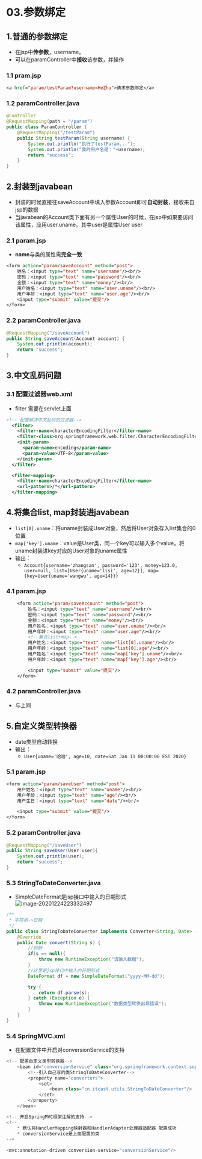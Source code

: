 # 03.参数绑定

## 1.普通的参数绑定

* 在jsp中**传参数**，username。
* 可以在paramController中**接收**该参数，并操作

### 1.1 pram.jsp

```jsp
<a href="param/testParam?username=HeZhu">请求参数绑定</a>
```

### 1.2 paramController.java

```java
@Controller
@RequestMapping(path = "/param")
public class ParamController {
    @RequestMapping("/testParam")
    public String testParam(String username) {
        System.out.println("执行了testParam...");
        System.out.println("我的用户名是："+username);
        return "success";
    }
}
```

## 2.封装到javabean

* 封装的时候直接往saveAccount中填入参数Account即可**自动封装**，接收来自jsp的数据
* 当javabean的Account类下面有另一个属性User的时候，在jsp中如果要访问该属性，应用user.uname。其中user是属性User user

### 2.1 param.jsp

* **name**与类的属性需**完全一致**

```jsp
<form action="param/saveAccount" method="post">
    姓名：<input type="text" name="username"/><br/>
    密码：<input type="text" name="password"/><br/>
    金额：<input type="text" name="money"/><br/>
    用户姓名：<input type="text" name="user.uname"/><br/>
    用户年龄：<input type="text" name="user.age"/><br/>
    <input type="submit" value="提交"/>
</form>
```

### 2.2 paramController.java

```java
@RequestMapping("/saveAccount")
public String saveAccount(Account account) {
    System.out.println(account);
    return "success";
}
```

## 3.中文乱码问题

### 3.1 配置过滤器web.xml

* filter 需要在servlet上面

```xml
<!-- 配置解决中文乱码的过滤器-->
  <filter>
    <filter-name>characterEncodingFilter</filter-name>
    <filter-class>org.springframework.web.filter.CharacterEncodingFilter</filter-class>
    <init-param>
      <param-name>encoding</param-name>
      <param-value>UTF-8</param-value>
    </init-param>
  </filter>

  <filter-mapping>
    <filter-name>characterEncodingFilter</filter-name>
    <url-pattern>/*</url-pattern>
  </filter-mapping>
```

## 4.将集合list, map封装进javabean

* `list[0].uname`：将uname封装成User对象，然后将User对象存入list集合的0位置
* `map['key'].uname`：value是User类，同一个key可以输入多个value。将uname封装进key对应的User对象的uname属性
* 输出：
  * `Account{username='zhangsan', password='123', money=123.0, user=null, list=[User{uname='lisi', age=12}], map={key=User{uname='wangwu', age=14}}}`

### 4.1 param.jsp

```jsp
    <form action="param/saveAccount" method="post">
        姓名：<input type="text" name="username"/><br/>
        密码：<input type="text" name="password"/><br/>
        金额：<input type="text" name="money"/><br/>
        用户姓名：<input type="text" name="user.uname"/><br/>
        用户年龄：<input type="text" name="user.age"/><br/>
		<!--集合list+map-->
        用户姓名：<input type="text" name="list[0].uname"/><br/>
        用户年龄：<input type="text" name="list[0].age"/><br/>
        用户姓名：<input type="text" name="map['key'].uname"/><br/>
        用户年龄：<input type="text" name="map['key'].age"/><br/>

        <input type="submit" value="提交"/>
    </form>
```

### 4.2 paramController.java

* 与上同

## 5.自定义类型转换器

* date类型自动转换
* 输出：
  * `User{uname='哈哈', age=10, date=Sat Jan 11 00:00:00 EST 2020}`

### 5.1 param.jsp

```jsp
<form action="param/saveUser" method="post">
    用户姓名：<input type="text" name="uname"/><br/>
    用户年龄：<input type="text" name="age"/><br/>
    用户生日：<input type="text" name="date"/><br/>

    <input type="submit" value="提交"/>
</form>
```

### 5.2 paramController.java

```java
@RequestMapping("/saveUser")
public String saveUser(User user){
    System.out.println(user);
    return "success";
}
```

### 5.3 StringToDateConverter.java

* SimpleDateFormat是jsp接口中输入的日期形式 ![image-20201224223332497](https://raw.githubusercontent.com/TWDH/Leetcode-From-Zero/pictures/img/image-20201224223332497.png)

```java
/**
 * 字符串->日期
 */
public class StringToDateConverter implements Converter<String, Date> {
    @Override
    public Date convert(String s) {
        //判断
        if(s == null){
            throw new RuntimeException("请输入数据");
        }
        //这里是jsp接口中输入的日期形式
        DateFormat df = new SimpleDateFormat("yyyy-MM-dd");

        try {
            return df.parse(s);
        } catch (Exception e) {
            throw new RuntimeException("数据类型转换出现错误");
        }
    }
}
```

### 5.4 SpringMVC.xml

* 在配置文件中开启对conversionService的支持

```java
<!-- 配置自定义类型转换器-->
    <bean id="conversionService" class="org.springframework.context.support.ConversionServiceFactoryBean">
        <!--引入自己写的类StringToDateConverter-->
        <property name="converters">
        	<set>
        		<bean class="cn.itcast.utils.StringToDateConverter"/>
            </set>
        </property>
    </bean>

<!-- 开启SpringMVC框架注解的支持-->
<!--
	* 默认将HandlerMapping映射器和HandlerAdapter处理器适配器 配置成功
	* conversionService是上面配置的类
-->
                    
<mvc:annotation-driven conversion-service="conversionService"/>
```



